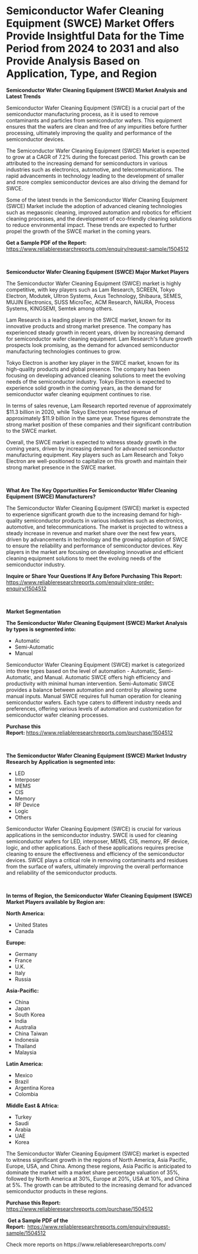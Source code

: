 <p><h1>Semiconductor Wafer Cleaning Equipment (SWCE) Market Offers Provide Insightful Data for the Time Period from 2024 to 2031 and also Provide Analysis Based on Application, Type, and Region</h1></p><p><strong>Semiconductor Wafer Cleaning Equipment (SWCE) Market Analysis and Latest Trends</strong></p>
<p><p>Semiconductor Wafer Cleaning Equipment (SWCE) is a crucial part of the semiconductor manufacturing process, as it is used to remove contaminants and particles from semiconductor wafers. This equipment ensures that the wafers are clean and free of any impurities before further processing, ultimately improving the quality and performance of the semiconductor devices.</p><p>The Semiconductor Wafer Cleaning Equipment (SWCE) Market is expected to grow at a CAGR of 7.2% during the forecast period. This growth can be attributed to the increasing demand for semiconductors in various industries such as electronics, automotive, and telecommunications. The rapid advancements in technology leading to the development of smaller and more complex semiconductor devices are also driving the demand for SWCE.</p><p>Some of the latest trends in the Semiconductor Wafer Cleaning Equipment (SWCE) Market include the adoption of advanced cleaning technologies such as megasonic cleaning, improved automation and robotics for efficient cleaning processes, and the development of eco-friendly cleaning solutions to reduce environmental impact. These trends are expected to further propel the growth of the SWCE market in the coming years.</p></p>
<p><strong>Get a Sample PDF of the Report:&nbsp;</strong> <a href="https://www.reliableresearchreports.com/enquiry/request-sample/1504512">https://www.reliableresearchreports.com/enquiry/request-sample/1504512</a></p>
<p>&nbsp;</p>
<p><strong>Semiconductor Wafer Cleaning Equipment (SWCE) Major Market Players</strong></p>
<p><p>The Semiconductor Wafer Cleaning Equipment (SWCE) market is highly competitive, with key players such as Lam Research, SCREEN, Tokyo Electron, Modutek, Ultron Systems, Axus Technology, Shibaura, SEMES, MUJIN Electronics, SUSS MicroTec, ACM Research, NAURA, Process Systems, KINGSEMI, Semtek among others.</p><p>Lam Research is a leading player in the SWCE market, known for its innovative products and strong market presence. The company has experienced steady growth in recent years, driven by increasing demand for semiconductor wafer cleaning equipment. Lam Research's future growth prospects look promising, as the demand for advanced semiconductor manufacturing technologies continues to grow.</p><p>Tokyo Electron is another key player in the SWCE market, known for its high-quality products and global presence. The company has been focusing on developing advanced cleaning solutions to meet the evolving needs of the semiconductor industry. Tokyo Electron is expected to experience solid growth in the coming years, as the demand for semiconductor wafer cleaning equipment continues to rise.</p><p>In terms of sales revenue, Lam Research reported revenue of approximately $11.3 billion in 2020, while Tokyo Electron reported revenue of approximately $11.9 billion in the same year. These figures demonstrate the strong market position of these companies and their significant contribution to the SWCE market.</p><p>Overall, the SWCE market is expected to witness steady growth in the coming years, driven by increasing demand for advanced semiconductor manufacturing equipment. Key players such as Lam Research and Tokyo Electron are well-positioned to capitalize on this growth and maintain their strong market presence in the SWCE market.</p></p>
<p>&nbsp;</p>
<p><strong>What Are The Key Opportunities For Semiconductor Wafer Cleaning Equipment (SWCE) Manufacturers?</strong></p>
<p><p>The Semiconductor Wafer Cleaning Equipment (SWCE) market is expected to experience significant growth due to the increasing demand for high-quality semiconductor products in various industries such as electronics, automotive, and telecommunications. The market is projected to witness a steady increase in revenue and market share over the next few years, driven by advancements in technology and the growing adoption of SWCE to ensure the reliability and performance of semiconductor devices. Key players in the market are focusing on developing innovative and efficient cleaning equipment solutions to meet the evolving needs of the semiconductor industry.</p></p>
<p><strong>Inquire or Share Your Questions If Any Before Purchasing This Report:</strong> <a href="https://www.reliableresearchreports.com/enquiry/pre-order-enquiry/1504512">https://www.reliableresearchreports.com/enquiry/pre-order-enquiry/1504512</a></p>
<p>&nbsp;</p>
<p><strong>Market Segmentation</strong></p>
<p><strong>The Semiconductor Wafer Cleaning Equipment (SWCE) Market Analysis by types is segmented into:</strong></p>
<p><ul><li>Automatic</li><li>Semi-Automatic</li><li>Manual</li></ul></p>
<p><p>Semiconductor Wafer Cleaning Equipment (SWCE) market is categorized into three types based on the level of automation - Automatic, Semi-Automatic, and Manual. Automatic SWCE offers high efficiency and productivity with minimal human intervention. Semi-Automatic SWCE provides a balance between automation and control by allowing some manual inputs. Manual SWCE requires full human operation for cleaning semiconductor wafers. Each type caters to different industry needs and preferences, offering various levels of automation and customization for semiconductor wafer cleaning processes.</p></p>
<p><strong>Purchase this Report:&nbsp;</strong><a href="https://www.reliableresearchreports.com/purchase/1504512">https://www.reliableresearchreports.com/purchase/1504512</a></p>
<p>&nbsp;</p>
<p><strong>The Semiconductor Wafer Cleaning Equipment (SWCE) Market Industry Research by Application is segmented into:</strong></p>
<p><ul><li>LED</li><li>Interposer</li><li>MEMS</li><li>CIS</li><li>Memory</li><li>RF Device</li><li>Logic</li><li>Others</li></ul></p>
<p><p>Semiconductor Wafer Cleaning Equipment (SWCE) is crucial for various applications in the semiconductor industry. SWCE is used for cleaning semiconductor wafers for LED, interposer, MEMS, CIS, memory, RF device, logic, and other applications. Each of these applications requires precise cleaning to ensure the effectiveness and efficiency of the semiconductor devices. SWCE plays a critical role in removing contaminants and residues from the surface of wafers, ultimately improving the overall performance and reliability of the semiconductor products.</p></p>
<p>&nbsp;</p>
<p><strong>In terms of Region, the Semiconductor Wafer Cleaning Equipment (SWCE) Market Players available by Region are:</strong></p>
<p>
    <p> <strong> North America: </strong>
        <ul>
            <li>United States</li>
            <li>Canada</li>
        </ul>
        </p> 
    <p> <strong> Europe: </strong>
        <ul>
            <li>Germany</li>
            <li>France</li>
            <li>U.K.</li>
            <li>Italy</li>
            <li>Russia</li>
        </ul>
        </p> 
    <p> <strong> Asia-Pacific: </strong>
        <ul>
            <li>China</li>
            <li>Japan</li>
            <li>South Korea</li>
            <li>India</li>
            <li>Australia</li>
            <li>China Taiwan</li>
            <li>Indonesia</li>
            <li>Thailand</li>
            <li>Malaysia</li>
        </ul>
        </p> 
    <p> <strong> Latin America: </strong>
        <ul>
            <li>Mexico</li>
            <li>Brazil</li>
            <li>Argentina Korea</li>
            <li>Colombia</li>
        </ul>
        </p> 
    <p> <strong> Middle East & Africa: </strong>
        <ul>
            <li>Turkey</li>
            <li>Saudi</li>
            <li>Arabia</li>
            <li>UAE</li>
            <li>Korea</li>
        </ul>
    </p>
    </p>
<p><p>The Semiconductor Wafer Cleaning Equipment (SWCE) market is expected to witness significant growth in the regions of North America, Asia Pacific, Europe, USA, and China. Among these regions, Asia Pacific is anticipated to dominate the market with a market share percentage valuation of 35%, followed by North America at 30%, Europe at 20%, USA at 10%, and China at 5%. The growth can be attributed to the increasing demand for advanced semiconductor products in these regions.</p></p>
<p><strong>Purchase this Report: </strong><a href="https://www.reliableresearchreports.com/purchase/1504512">https://www.reliableresearchreports.com/purchase/1504512</a></p>
<p>&nbsp;<strong>Get a Sample PDF of the Report:&nbsp;&nbsp;</strong><a href="https://www.reliableresearchreports.com/enquiry/request-sample/1504512">https://www.reliableresearchreports.com/enquiry/request-sample/1504512</a></p>
<p><strong></strong></p>
<p>Check more reports on https://www.reliableresearchreports.com/</p>
